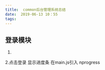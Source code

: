 ```yaml
---
title:  common后台管理系统总结
date:  2019-06-13 10：55
tags:
---
```


## 登录模块

1. 
2.点击登录 显示进度条 在main.js引入 nprogress